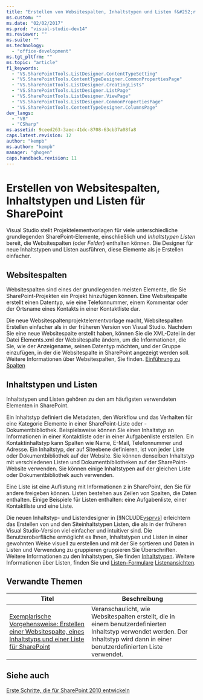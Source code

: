 ```yaml
---
title: "Erstellen von Websitespalten, Inhaltstypen und Listen f&#252;r SharePoint"
ms.custom: ""
ms.date: "02/02/2017"
ms.prod: "visual-studio-dev14"
ms.reviewer: ""
ms.suite: ""
ms.technology: 
  - "office-development"
ms.tgt_pltfrm: ""
ms.topic: "article"
f1_keywords: 
  - "VS.SharePointTools.ListDesigner.ContentTypeSetting"
  - "VS.SharePointTools.ContentTypeDesigner.CommonPropertiesPage"
  - "VS.SharePointTools.ListDesigner.CreatingLists"
  - "VS.SharePointTools.ListDesigner.ListPage"
  - "VS.SharePointTools.ListDesigner.ViewPage"
  - "VS.SharePointTools.ListDesigner.CommonPropertiesPage"
  - "VS.SharePointTools.ContentTypeDesigner.ColumnsPage"
dev_langs: 
  - "VB"
  - "CSharp"
ms.assetid: 9ceed263-3aec-41dc-8708-63cb37a08fa8
caps.latest.revision: 12
author: "kempb"
ms.author: "kempb"
manager: "ghogen"
caps.handback.revision: 11
---
```

# Erstellen von Websitespalten, Inhaltstypen und Listen f&#252;r SharePoint
  Visual Studio stellt Projektelementvorlagen für viele unterschiedliche grundlegenden SharePoint\-Elemente, einschließlich und *Inhaltstypen* *Listen* bereit, die Websitespalten \(oder *Felder*\) enthalten können.  Die Designer für neue Inhaltstypen und Listen ausführen, diese Elemente als je Erstellen einfacher.  
  
## Websitespalten  
 Websitespalten sind eines der grundlegenden meisten Elemente, die Sie SharePoint\-Projekten ein Projekt hinzufügen können.  Eine Websitespalte erstellt einen Datentyp, wie eine Telefonnummer, einem Kommentar oder der Ortsname eines Kontakts in einer Kontaktliste dar.  
  
 Die neue Websitespaltenprojektelementvorlage macht, Websitespalten Erstellen einfacher als in der früheren Version von Visual Studio.  Nachdem Sie eine neue Websitespalte erstellt haben, können Sie die XML\-Datei in der Datei Elements.xml der Websitespalte ändern, um die Informationen, die Sie, wie der Anzeigename, seinen Datentyp möchten, und der Gruppe einzufügen, in der die Websitespalte in SharePoint angezeigt werden soll.  Weitere Informationen über Websitespalten, Sie finden. [Einführung zu Spalten](http://go.microsoft.com/fwlink/?LinkId=224996)  
  
## Inhaltstypen und Listen  
 Inhaltstypen und Listen gehören zu den am häufigsten verwendeten Elementen in SharePoint.  
  
 Ein Inhaltstyp definiert die Metadaten, den Workflow und das Verhalten für eine Kategorie Elemente in einer SharePoint\-Liste oder \-Dokumentbibliothek.  Beispielsweise können Sie einen Inhaltstyp an Informationen in einer Kontaktliste oder in einer Aufgabenliste erstellen.  Ein Kontaktinhaltstyp kann Spalten wie Name, E\-Mail, Telefonnummer und Adresse.  Ein Inhaltstyp, der auf Siteebene definieren, ist von jeder Liste oder Dokumentbibliothek auf der Website.  Sie können denselben Inhaltstyp mit verschiedenen Listen und Dokumentbibliotheken auf der SharePoint\-Website verwenden.  Sie können einige Inhaltstypen auf der gleichen Liste oder Dokumentbibliothek auch verwenden.  
  
 Eine Liste ist eine Auflistung mit Informationen z in SharePoint, den Sie für andere freigeben können.  Listen bestehen aus Zeilen von Spalten, die Daten enthalten.  Einige Beispiele für Listen enthalten: eine Aufgabenliste, einer Kontaktliste und eine Liste.  
  
 Die neuen Inhaltstyp\- und Listendesigner in [!INCLUDE[vsprvs](../sharepoint/includes/vsprvs-md.md)] erleichtern das Erstellen von und den Siteinhaltstypen Listen, die als in der früheren Visual Studio\-Version viel einfacher und intuitiver sind.  Die Benutzeroberfläche ermöglicht es Ihnen, Inhaltstypen und Listen in einer gewohnten Weise visuell zu erstellen und mit der Sie sortieren und Daten in Listen und Verwendung zu gruppieren gruppieren Sie Überschriften.  Weitere Informationen zu den Inhaltstypen, Sie finden [Inhaltstypen](http://go.microsoft.com/fwlink/?LinkId=224997).  Weitere Informationen über Listen, finden Sie und [Listen\-Formulare](http://go.microsoft.com/fwlink/?LinkId=224998) [Listenansichten](http://go.microsoft.com/fwlink/?LinkId=224999).  
  
## Verwandte Themen  
  
|Titel|**Beschreibung**|  
|-----------|----------------------|  
|[Exemplarische Vorgehensweise: Erstellen einer Websitespalte, eines Inhaltstyps und einer Liste für SharePoint](../sharepoint/walkthrough-create-a-site-column-content-type-and-list-for-sharepoint.md)|Veranschaulicht, wie Websitespalten erstellt, die in einem benutzerdefinierten Inhaltstyp verwendet werden.  Der Inhaltstyp wird dann in einer benutzerdefinierten Liste verwendet.|  
  
## Siehe auch  
 [Erste Schritte, die für SharePoint 2010 entwickeln](http://go.microsoft.com/fwlink/?LinkId=225000)  
  
  